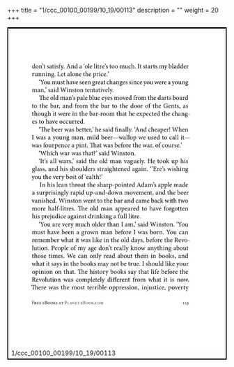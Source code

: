 +++
title = "1/ccc_00100_00199/10_19/00113"
description = ""
weight = 20
+++

<table style="border:2px solid black;max-width:800px;max-height:800px;" 
><tr><td>
<img class="center-fit-jpg"
src="/jpg_/out_jpg_1984__113.jpg">
1/ccc_00100_00199/10_19/00113
</img></td></tr></table>
